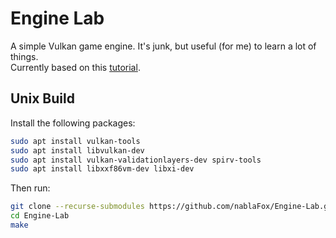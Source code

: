 # Engine Lab

A simple Vulkan game engine. It's junk, but useful (for me) to learn a lot of things.  
Currently based on this [tutorial](https://youtube.com/playlist?list=PL8327DO66nu9qYVKLDmdLW_84-yE4auCR).

## Unix Build

Install the following packages:

```sh
sudo apt install vulkan-tools
sudo apt install libvulkan-dev
sudo apt install vulkan-validationlayers-dev spirv-tools
sudo apt install libxxf86vm-dev libxi-dev
```

Then run:

```sh
git clone --recurse-submodules https://github.com/nablaFox/Engine-Lab.git
cd Engine-Lab
make
```